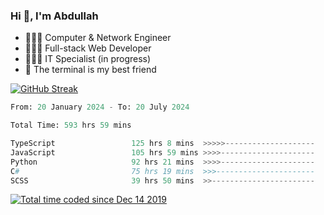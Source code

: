<h3>Hi 👋, I'm Abdullah</h3>

- 👷🏼‍♂️ Computer & Network Engineer
- 👨🏻‍💻 Full-stack Web Developer
- 👨🏻‍💻 IT Specialist (in progress)
- 🖤 The terminal is my best friend

[![GitHub Streak](https://streak-stats.demolab.com?user=al3bad&theme=transparent&date_format=j%20M%5B%20Y%5D)](https://git.io/streak-stats)

<!--START_SECTION:waka-->

```python
From: 20 January 2024 - To: 20 July 2024

Total Time: 593 hrs 59 mins

TypeScript                 125 hrs 8 mins  >>>>>--------------------   20.90 %
JavaScript                 105 hrs 59 mins >>>>---------------------   17.71 %
Python                     92 hrs 21 mins  >>>>---------------------   15.43 %
C#                         75 hrs 19 mins  >>>----------------------   12.58 %
SCSS                       39 hrs 50 mins  >>-----------------------   06.66 %
```

<!--END_SECTION:waka-->

<p>
  <a href="https://wakatime.com/@ce2a2aac-0d6b-4d65-b864-8a4bcaf12967"><img src="https://wakatime.com/badge/user/ce2a2aac-0d6b-4d65-b864-8a4bcaf12967.svg" alt="Total time coded since Dec 14 2019" /></a>
</p>
